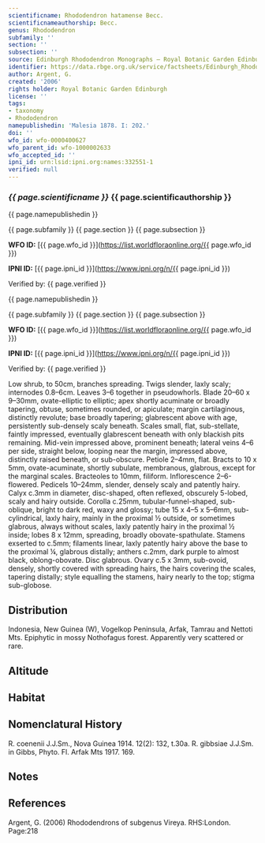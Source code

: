 ```yaml
---
scientificname: Rhododendron hatamense Becc.
scientificnameauthorship: Becc.
genus: Rhododendron
subfamily: ''
section: ''
subsection: ''
source: Edinburgh Rhododendron Monographs – Royal Botanic Garden Edinburgh
identifier: https://data.rbge.org.uk/service/factsheets/Edinburgh_Rhododendron_Monographs.xhtml
author: Argent, G.
created: '2006'
rights holder: Royal Botanic Garden Edinburgh
license: ''
tags:
- taxonomy
- Rhododendron
namepublishedin: 'Malesia 1878. I: 202.'
doi: ''
wfo_id: wfo-0000400627
wfo_parent_id: wfo-1000002633
wfo_accepted_id: ''
ipni_id: urn:lsid:ipni.org:names:332551-1
verified: null
---
```

### _{{ page.scientificname }}_ {{ page.scientificauthorship }}
 {{ page.namepublishedin }}

{{ page.subfamily }} {{ page.section }} {{ page.subsection }}

**WFO ID:** [{{ page.wfo_id }}](https://list.worldfloraonline.org/{{ page.wfo_id }})

**IPNI ID:** [{{ page.ipni_id }}](https://www.ipni.org/n/{{ page.ipni_id }})

Verified by: {{ page.verified }}

 {{ page.namepublishedin }}

{{ page.subfamily }} {{ page.section }} {{ page.subsection }}

**WFO ID:** [{{ page.wfo_id }}](https://list.worldfloraonline.org/{{ page.wfo_id }})

**IPNI ID:** [{{ page.ipni_id }}](https://www.ipni.org/n/{{ page.ipni_id }})

Verified by: {{ page.verified }}



Low shrub, to 50cm, branches spreading. Twigs slender, laxly scaly; internodes 0.8–6cm. Leaves 3–6 together in pseudowhorls. Blade 20–60 x 9–30mm, ovate-elliptic to elliptic; apex shortly acuminate or broadly tapering, obtuse, sometimes rounded, or apiculate; margin cartil­aginous, distinctly revolute; base broadly tapering; glabrescent above with age, persistently sub-densely scaly beneath. Scales small, flat, sub-stellate, faintly impressed, eventually glabrescent beneath with only blackish pits remaining. Mid-vein impressed above, prominent beneath; lateral veins 4–6 per side, straight below, looping near the margin, impressed above, distinctly raised beneath, or sub-obscure. Petiole 2–4mm, flat. Bracts to 10 x 5mm, ovate-acuminate, shortly subulate, membranous, glabrous, except for the marginal scales. Bracteoles to 10mm, filiform. Inflorescence 2–6-flowered. Pedicels 10–24mm, slender, densely scaly and patently hairy. Calyx c.3mm in diameter, disc-shaped, often reflexed, obscurely 5-lobed, scaly and hairy outside. Corolla c.25mm, tubular-funnel-shaped, sub-oblique, bright to dark red, waxy and glossy; tube 15 x 4–5 x 5–6mm, sub-cylindrical, laxly hairy, mainly in the proximal ½ outside, or sometimes glabrous, always without scales, laxly patently hairy in the proximal ½ inside; lobes 8 x 12mm, spreading, broadly obovate-spathulate. Stamens exserted to c.5mm; filaments linear, laxly patently hairy above the base to the proximal ¼, glabrous distally; anthers c.2mm, dark purple to almost black, oblong-­obovate. Disc glabrous. Ovary c.5 x 3mm, sub-ovoid, densely, shortly covered with spreading hairs, the hairs covering the scales, tapering distally; style equalling the stamens, hairy nearly to the top; stigma sub-globose.

## Distribution
Indonesia, New Guinea (W), Vogelkop Peninsula, Arfak, Tamrau and Nettoti Mts. Epiphytic in mossy Nothofagus forest. Apparently very scattered or rare.

## Altitude


## Habitat


## Nomenclatural History
R. coenenii J.J.Sm., Nova Guinea 1914. 12(2): 132, t.30a. R. gibbsiae J.J.Sm. in Gibbs, Phyto. Fl. Arfak Mts 1917. 169.
                       
## Notes


## References

Argent, G. (2006) Rhododendrons of subgenus Vireya. RHS:London. Page:218
